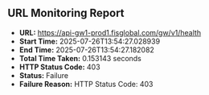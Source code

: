 ## URL Monitoring Report

- **URL:** https://api-gw1-prod1.fisglobal.com/gw/v1/health
- **Start Time:** 2025-07-26T13:54:27.028939
- **End Time:** 2025-07-26T13:54:27.182082
- **Total Time Taken:** 0.153143 seconds
- **HTTP Status Code:** 403
- **Status:** Failure
- **Failure Reason:** HTTP Status Code: 403
